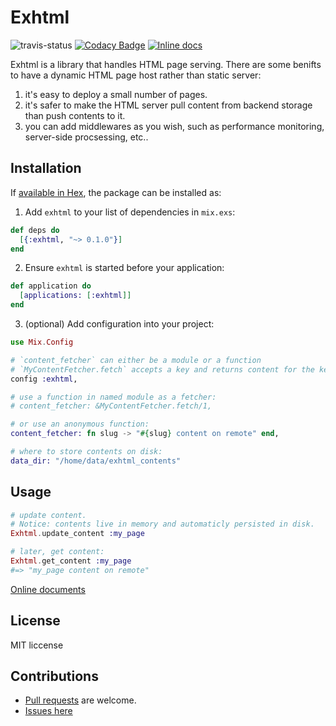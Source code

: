# Exhtml

![travis-status](https://travis-ci.org/qhwa/exhtml.svg?branch=master)
[![Codacy Badge](https://api.codacy.com/project/badge/Grade/6dbd64f1b04149eda13f555ebc343543)](https://www.codacy.com/app/qhwa/exhtml?utm_source=github.com&amp;utm_medium=referral&amp;utm_content=qhwa/exhtml&amp;utm_campaign=Badge_Grade)
[![Inline docs](http://inch-ci.org/github/qhwa/exhtml.svg)](http://inch-ci.org/github/qhwa/exhtml)

Exhtml is a library that handles HTML page serving.
There are some benifts to have a dynamic HTML page host rather than static server:

1. it's easy to deploy a small number of pages.
2. it's safer to make the HTML server pull content from backend storage than push contents to it.
3. you can add middlewares as you wish, such as performance monitoring, server-side procsessing, etc..

## Installation

If [available in Hex](https://hex.pm/docs/publish), the package can be installed as:

1. Add `exhtml` to your list of dependencies in `mix.exs`:

  ```elixir
  def deps do
    [{:exhtml, "~> 0.1.0"}]
  end
  ```

2. Ensure `exhtml` is started before your application:

  ```elixir
  def application do
    [applications: [:exhtml]]
  end
  ```

3. (optional) Add configuration into your project:

  ```elixir
  use Mix.Config

  # `content_fetcher` can either be a module or a function
  # `MyContentFetcher.fetch` accepts a key and returns content for the key.
  config :exhtml,
  
  # use a function in named module as a fetcher:
  # content_fetcher: &MyContentFetcher.fetch/1,

  # or use an anonymous function:
  content_fetcher: fn slug -> "#{slug} content on remote" end,

  # where to store contents on disk:
  data_dir: "/home/data/exhtml_contents"
  ```

## Usage

```elixir
# update content.
# Notice: contents live in memory and automaticly persisted in disk.
Exhtml.update_content :my_page

# later, get content:
Exhtml.get_content :my_page
#=> "my_page content on remote"
```

[Online documents](https://hexdocs.pm/exhtml/Exhtml.html)

## License

MIT liccense

## Contributions

* [Pull requests](https://github.com/qhwa/exhtml/pulls) are welcome.
* [Issues here](https://github.com/qhwa/exhtml/issues)
